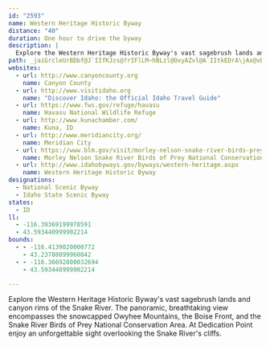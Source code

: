 ```yaml
---
id: "2593"
name: Western Heritage Historic Byway
distance: "40"
duration: One hour to drive the byway
description: |
  Explore the Western Heritage Historic Byway's vast sagebrush lands and canyon rims of the Snake River. The panoramic, breathtaking view encompasses the snowcapped Owyhee Mountains, the Boise Front, and the Snake River Birds of Prey National Conservation Area. At Dedication Point enjoy an unforgettable sight overlooking the Snake River's cliffs.
path: _jaiGrcleUrBDbf@J`IIfKJzs@?rIFlLM~hBLzl@OxyAZvl@A`IItkEDrA\jAx@vBdCxAtEJdBAxQOzYSnt@ErAYlAUd@d@l@^LhAB`I@pHOpIFdQQfg@DzOGz[N|UA~T^nn@@peBApnAJ`k@K~f@D~QE|~CAhzAHzVGziAFfg@G`xDDvsADr@KrA_A^k@Pa@FsBZenBLoA^c@h@GxEKjsBX~MElaDyhC~@a@z]sK|j@oQHKdADb@\JTHj@?`AO^o@h@}BZyAf@wFlDgMlJgGjDiBxA{FnHeAd@wFZaJvH}BfCOf@?jAh@x@^F^GdEaD|@i@hE{AjAKbAD~ApA|F`CfCV
websites:
  - url: http://www.canyoncounty.org
    name: Canyon County
  - url: http://www.visitidaho.org
    name: "Discover Idaho: the Official Idaho Travel Guide"
  - url: https://www.fws.gov/refuge/havasu
    name: Havasu National Wildlife Refuge
  - url: http://www.kunachamber.com/
    name: Kuna, ID
  - url: http://www.meridiancity.org/
    name: Meridian City
  - url: https://www.blm.gov/visit/morley-nelson-snake-river-birds-prey-national-conservation-area
    name: Morley Nelson Snake River Birds of Prey National Conservation Area
  - url: http://www.idahobyways.gov/byways/western-heritage.aspx
    name: Western Heritage Historic Byway
designations:
  - National Scenic Byway
  - Idaho State Scenic Byway
states:
  - ID
ll:
  - -116.39369199978591
  - 43.593440999902214
bounds:
  - - -116.4139020000772
    - 43.23788099960842
  - - -116.36692800032694
    - 43.593440999902214

---
```


Explore the Western Heritage Historic Byway's vast sagebrush lands and canyon rims of the Snake River. The panoramic, breathtaking view encompasses the snowcapped Owyhee Mountains, the Boise Front, and the Snake River Birds of Prey National Conservation Area. At Dedication Point enjoy an unforgettable sight overlooking the Snake River's cliffs.
